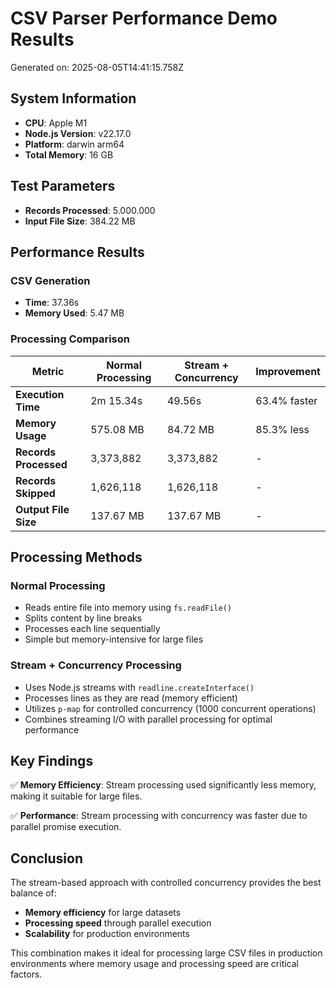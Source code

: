 # CSV Parser Performance Demo Results

Generated on: 2025-08-05T14:41:15.758Z

## System Information
- **CPU**: Apple M1
- **Node.js Version**: v22.17.0
- **Platform**: darwin arm64
- **Total Memory**: 16 GB

## Test Parameters
- **Records Processed**: 5.000.000
- **Input File Size**: 384.22 MB

## Performance Results

### CSV Generation
- **Time**: 37.36s
- **Memory Used**: 5.47 MB

### Processing Comparison

| Metric | Normal Processing | Stream + Concurrency | Improvement |
|--------|------------------|---------------------|-------------|
| **Execution Time** | 2m 15.34s | 49.56s | 63.4% faster |
| **Memory Usage** | 575.08 MB | 84.72 MB | 85.3% less |
| **Records Processed** | 3,373,882 | 3,373,882 | - |
| **Records Skipped** | 1,626,118 | 1,626,118 | - |
| **Output File Size** | 137.67 MB | 137.67 MB | - |

## Processing Methods

### Normal Processing
- Reads entire file into memory using `fs.readFile()`
- Splits content by line breaks
- Processes each line sequentially
- Simple but memory-intensive for large files

### Stream + Concurrency Processing
- Uses Node.js streams with `readline.createInterface()`
- Processes lines as they are read (memory efficient)
- Utilizes `p-map` for controlled concurrency (1000 concurrent operations)
- Combines streaming I/O with parallel processing for optimal performance

## Key Findings

✅ **Memory Efficiency**: Stream processing used significantly less memory, making it suitable for large files.

✅ **Performance**: Stream processing with concurrency was faster due to parallel promise execution.

## Conclusion

The stream-based approach with controlled concurrency provides the best balance of:
- **Memory efficiency** for large datasets
- **Processing speed** through parallel execution
- **Scalability** for production environments

This combination makes it ideal for processing large CSV files in production environments where memory usage and processing speed are critical factors.
